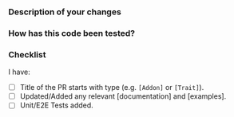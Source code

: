 <!--
Thank you for contributing to OAM workloads!

-->

### Description of your changes

<!--
Briefly describe what this pull request does. Be sure to direct your reviewers'
attention to anything that needs special consideration.

We love pull requests that resolve an open issue. If yours does, you
can uncomment the below line to indicate which issue your PR fixes, for example
"Fixes #500":

Fixes #
-->

### How has this code been tested?

<!--
Before reviewers can be confident in the correctness of a pull request,
it needs to tested and shown to be correct. In this section, briefly
describe the testing that has already been done or which is planned.
-->

### Checklist

<!--
Please run through the below readiness checklist. The first two items are
relevant to every OAM catalog pull request.
-->

I have:

- [ ] Title of the PR starts with type (e.g. `[Addon]` or `[Trait]`).
- [ ] Updated/Added any relevant [documentation] and [examples].
- [ ] Unit/E2E Tests added.
